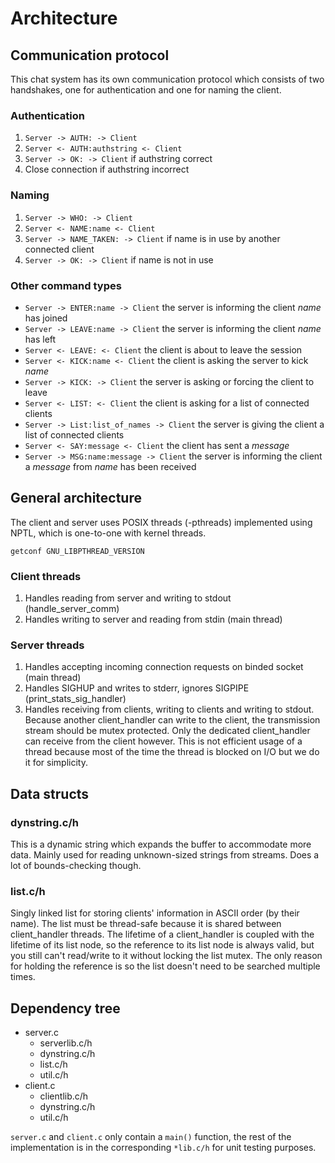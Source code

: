 # Architecture

## Communication protocol
This chat system has its own communication protocol which consists of two handshakes, one for authentication and one for naming the client.

### Authentication
1. `Server -> AUTH: -> Client`
2. `Server <- AUTH:authstring <- Client`
3. `Server -> OK: -> Client` if authstring correct
4. Close connection if authstring incorrect

### Naming
1. `Server -> WHO: -> Client`
2. `Server <- NAME:name <- Client`
3. `Server -> NAME_TAKEN: -> Client` if name is in use by another connected client
4. `Server -> OK: -> Client` if name is not in use

### Other command types
- `Server -> ENTER:name -> Client` the server is informing the client *name* has joined
- `Server -> LEAVE:name -> Client` the server is informing the client *name* has left
- `Server <- LEAVE: <- Client` the client is about to leave the session
- `Server <- KICK:name <- Client` the client is asking the server to kick *name*
- `Server -> KICK: -> Client` the server is asking or forcing the client to leave
- `Server <- LIST: <- Client` the client is asking for a list of connected clients
- `Server -> List:list_of_names -> Client` the server is giving the client a list of connected clients
- `Server <- SAY:message <- Client` the client has sent a *message*
- `Server -> MSG:name:message -> Client` the server is informing the client a *message* from *name* has been received

## General architecture
The client and server uses POSIX threads (-pthreads) implemented using NPTL, which is one-to-one with kernel threads.
```
getconf GNU_LIBPTHREAD_VERSION
```
### Client threads
1. Handles reading from server and writing to stdout (handle_server_comm)
2. Handles writing to server and reading from stdin (main thread)

### Server threads
1. Handles accepting incoming connection requests on binded socket (main thread)
2. Handles SIGHUP and writes to stderr, ignores SIGPIPE (print_stats_sig_handler)
3. Handles receiving from clients, writing to clients and writing to stdout. Because another client_handler can write to the client, the transmission stream should be mutex protected. Only the dedicated client_handler can receive from the client however. This is not efficient usage of a thread because most of the time the thread is blocked on I/O but we do it for simplicity.

## Data structs
### dynstring.c/h
This is a dynamic string which expands the buffer to accommodate more data. Mainly used for reading unknown-sized strings from streams. Does a lot of bounds-checking though.

### list.c/h
Singly linked list for storing clients' information in ASCII order (by their name). The list must be thread-safe because it is shared between client_handler threads. The lifetime of a client_handler is coupled with the lifetime of its list node, so the reference to its list node is always valid, but you still can't read/write to it without locking the list mutex. The only reason for holding the reference is so the list doesn't need to be searched multiple times.

## Dependency tree
- server.c
    - serverlib.c/h
    - dynstring.c/h
    - list.c/h
    - util.c/h
- client.c
    - clientlib.c/h
    - dynstring.c/h
    - util.c/h

`server.c` and `client.c` only contain a `main()` function, the rest of the implementation is in the corresponding `*lib.c/h` for unit testing purposes.